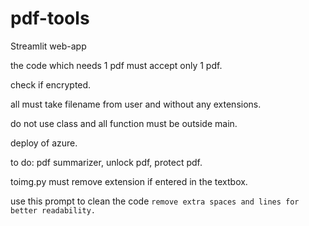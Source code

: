 # pdf-tools

Streamlit web-app

the code which needs 1 pdf must accept only 1 pdf.

check if encrypted.

all must take filename from user and without any extensions.

do not use class and all function must be outside main.

deploy of azure.

to do: pdf summarizer, unlock pdf, protect pdf.

toimg.py must remove extension if entered in the textbox.

use this prompt to clean the code `remove extra spaces and lines for better readability.`
